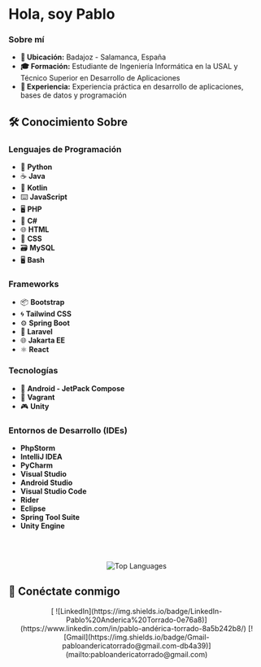 
# Hola, soy Pablo


### Sobre mí

- **📍 Ubicación:** Badajoz - Salamanca, España
- **🎓 Formación:** Estudiante de Ingeniería Informática en la USAL y Técnico Superior en Desarrollo de Aplicaciones
- **🔧 Experiencia:** Experiencia práctica en desarrollo de aplicaciones, bases de datos y programación

## 🛠️ Conocimiento Sobre

### Lenguajes de Programación

- 🐍 **Python**
- ☕ **Java**
- 🚀 **Kotlin**
- ⌨️ **JavaScript**
- 🖥️ **PHP**
- 🎯 **C#**
- 🌐 **HTML**
- 🎨 **CSS**
- 🗃️ **MySQL**
- 🖥️ **Bash**

### Frameworks

- 📦 **Bootstrap**
- 🌀 **Tailwind CSS**
- ⚙️ **Spring Boot**
- 🚀 **Laravel**
- 🌐 **Jakarta EE**
- ⚛️ **React**

### Tecnologías

- 📱 **Android - JetPack Compose**
- 🔧 **Vagrant**
- 🎮 **Unity**

### Entornos de Desarrollo (IDEs)

- **PhpStorm**
- **IntelliJ IDEA**
- **PyCharm**
- **Visual Studio**
- **Android Studio**
- **Visual Studio Code**
- **Rider**
- **Eclipse**
- **Spring Tool Suite**
- **Unity Engine**

<br>
<br>

<p align="center">
    <img src="https://github-readme-stats.vercel.app/api/top-langs/?username=PabloAndericaTorrado&layout=compact&theme=radical" alt="Top Languages">
</p>

## 📱 Conéctate conmigo

<p align="center">
    [
   ![LinkedIn](https://img.shields.io/badge/LinkedIn-Pablo%20Anderica%20Torrado-0e76a8)](https://www.linkedin.com/in/pablo-andérica-torrado-8a5b242b8/)
    [![Gmail](https://img.shields.io/badge/Gmail-pabloandericatorrado@gmail.com-db4a39)](mailto:pabloandericatorrado@gmail.com)
</p>
